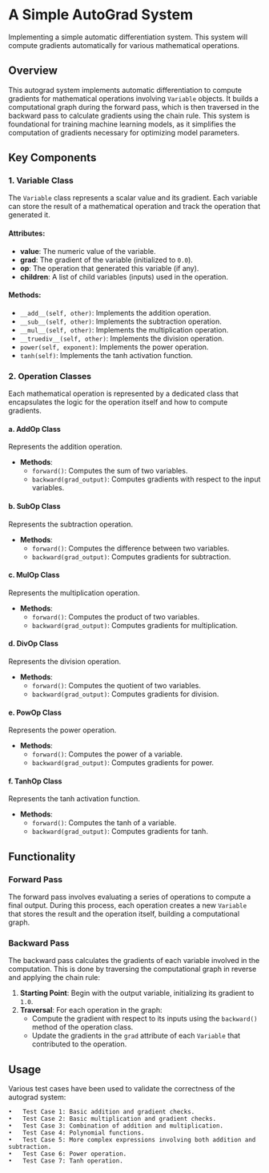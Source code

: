 # A Simple AutoGrad System
Implementing a simple automatic differentiation system. This system will compute gradients automatically for various mathematical operations.  


## Overview

This autograd system implements automatic differentiation to compute gradients for mathematical operations involving `Variable` objects. It builds a computational graph during the forward pass, which is then traversed in the backward pass to calculate gradients using the chain rule. This system is foundational for training machine learning models, as it simplifies the computation of gradients necessary for optimizing model parameters.

## Key Components

### 1. Variable Class

The `Variable` class represents a scalar value and its gradient. Each variable can store the result of a mathematical operation and track the operation that generated it.

#### Attributes:
- **value**: The numeric value of the variable.
- **grad**: The gradient of the variable (initialized to `0.0`).
- **op**: The operation that generated this variable (if any).
- **children**: A list of child variables (inputs) used in the operation.

#### Methods:
- `__add__(self, other)`: Implements the addition operation.
- `__sub__(self, other)`: Implements the subtraction operation.
- `__mul__(self, other)`: Implements the multiplication operation.
- `__truediv__(self, other)`: Implements the division operation.
- `power(self, exponent)`: Implements the power operation.
- `tanh(self)`: Implements the tanh activation function.

### 2. Operation Classes

Each mathematical operation is represented by a dedicated class that encapsulates the logic for the operation itself and how to compute gradients.

#### a. AddOp Class
Represents the addition operation.
- **Methods**:
  - `forward()`: Computes the sum of two variables.
  - `backward(grad_output)`: Computes gradients with respect to the input variables.

#### b. SubOp Class
Represents the subtraction operation.
- **Methods**:
  - `forward()`: Computes the difference between two variables.
  - `backward(grad_output)`: Computes gradients for subtraction.

#### c. MulOp Class
Represents the multiplication operation.
- **Methods**:
  - `forward()`: Computes the product of two variables.
  - `backward(grad_output)`: Computes gradients for multiplication.

#### d. DivOp Class
Represents the division operation.
- **Methods**:
  - `forward()`: Computes the quotient of two variables.
  - `backward(grad_output)`: Computes gradients for division.

#### e. PowOp Class
Represents the power operation.
- **Methods**:
  - `forward()`: Computes the power of a variable.
  - `backward(grad_output)`: Computes gradients for power.

#### f. TanhOp Class
Represents the tanh activation function.
- **Methods**:
  - `forward()`: Computes the tanh of a variable.
  - `backward(grad_output)`: Computes gradients for tanh.

## Functionality

### Forward Pass

The forward pass involves evaluating a series of operations to compute a final output. During this process, each operation creates a new `Variable` that stores the result and the operation itself, building a computational graph.

### Backward Pass

The backward pass calculates the gradients of each variable involved in the computation. This is done by traversing the computational graph in reverse and applying the chain rule:

1. **Starting Point**: Begin with the output variable, initializing its gradient to `1.0`.
2. **Traversal**: For each operation in the graph:
   - Compute the gradient with respect to its inputs using the `backward()` method of the operation class.
   - Update the gradients in the `grad` attribute of each `Variable` that contributed to the operation.

## Usage

Various test cases have been used to validate the correctness of the autograd system:

	•	Test Case 1: Basic addition and gradient checks.
	•	Test Case 2: Basic multiplication and gradient checks.
	•	Test Case 3: Combination of addition and multiplication.
	•	Test Case 4: Polynomial functions.
	•	Test Case 5: More complex expressions involving both addition and subtraction.
	•	Test Case 6: Power operation.
	•	Test Case 7: Tanh operation.


